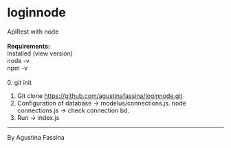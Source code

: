 # loginnode
ApiRest with node
<br><br>
<b>Requirements:</b><br>
  Installed (view version)<br>
    node -v<br>
    npm -v<br>
<br>
0. git init
1. Git clone https://github.com/agustinafassina/loginnode.git
2. Configuration of database -> modelus/connections.js.
    node connections.js -> check connection bd.
3. Run -> index.js


<hr>
By Agustina Fassina
